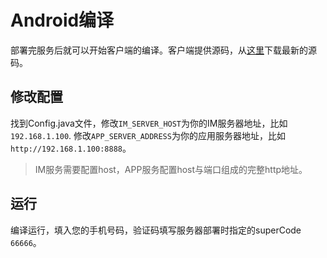 # Android编译
部署完服务后就可以开始客户端的编译。客户端提供源码，从[这里](https://github.com/wildfirechat/android-chat)下载最新的源码。

## 修改配置
找到Config.java文件，修改```IM_SERVER_HOST```为你的IM服务器地址，比如```192.168.1.100```. 修改```APP_SERVER_ADDRESS```为你的应用服务器地址，比如```http://192.168.1.100:8888```。
> IM服务需要配置host，APP服务配置host与端口组成的完整http地址。

## 运行
编译运行，填入您的手机号码，验证码填写服务器部署时指定的superCode ```66666```。

